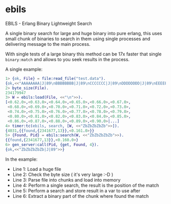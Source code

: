 # ebils
EBILS - Erlang Binary Lightweight Search

A single binary search for large and huge binary into pure erlang, this uses small chunk of binaries to search in them using single processes and delivering message to the main process.

With single tests of a large binary this method can be 17x faster that single `binary:match` and allows to you seek results in the process.

A single example:

```erlang
1> {ok, File} = file:read_file("test.data").
{ok,<<"AAAAAAAA|J|89\nBBBBBBBB|J|89\nCCCCCCC|J|89\nDDDDDDDD|J|89\nEEEEEEE|J|89\nFFFFFFFF|J|89\n"...>>}
2> byte_size(File).
234179947
3> W = ebils:load(File, <<"\n">>).
[<0.62.0>,<0.63.0>,<0.64.0>,<0.65.0>,<0.66.0>,<0.67.0>,
 <0.68.0>,<0.69.0>,<0.70.0>,<0.71.0>,<0.72.0>,<0.73.0>,
 <0.74.0>,<0.75.0>,<0.76.0>,<0.77.0>,<0.78.0>,<0.79.0>,
 <0.80.0>,<0.81.0>,<0.82.0>,<0.83.0>,<0.84.0>,<0.85.0>,
 <0.86.0>,<0.87.0>,<0.88.0>,<0.89.0>,<0.90.0>|...]
4> timer:tc(ebils, search, [W, <<"ZbZbZbZbZb">>]).
{4031,{{found,{2341677,13}},<0.161.0>}}
5> {Found, Pid} = ebils:search(W, <<"ZbZbZbZbZb">>).
{{found,{2341677,13}},<0.160.0>}
6> gen_server:call(Pid, {get, Found, 4}).
{ok,<<"ZbZbZbZbZb|J|89">>}
```
In the example:

* Line 1: Load a huge file
* Line 2: Check the byte size ( it's very large :-D )
* Line 3: Parse file into chunks and load into memory
* Line 4: Perform a single search, the result is the position of the match
* Line 5: Perform a search and store result in a var to use after
* Line 6: Extract a binary part of the chunk where found the match

